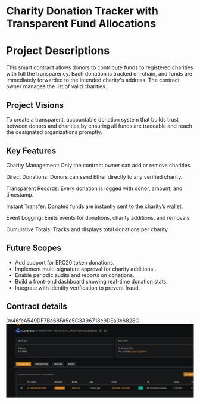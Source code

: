 # Charity Donation Tracker with Transparent Fund Allocations

# Project Descriptions

This smart contract allows donors to contribute funds to registered charities with full the transparency. Each donation is tracked on-chain, and funds are immediately forwarded to the intended charity's address. The contract owner manages the list of valid charities.

## Project Visions

To create a transparent, accountable donation system that builds trust between donors and charities by ensuring all funds are traceable and reach the designated organizations promptly.

## Key Features

Charity Management: Only the contract owner can add or remove charities.

Direct Donations: Donors can send Ether directly to any verified charity.

Transparent Records: Every donation is logged with donor, amount, and timestamp.

Instant Transfer: Donated funds are instantly sent to the charity’s wallet.

Event Logging: Emits events for donations, charity additions, and removals.

Cumulative Totals: Tracks and displays total donations per charity.

## Future Scopes

- Add support for ERC20 token donations.
- Implement multi-signature approval for charity additions .
- Enable periodic audits and reports on donations.
- Build a front-end dashboard showing real-time donation stats.
- Integrate with identity verification to prevent fraud.

## Contract details
0x46feA549DF7Bc68FA5e5C3A96718e9DEa3c6828C
![alt text](image.png)
